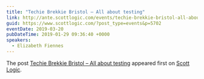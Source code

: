 ```yaml
---
title: "Techie Brekkie Bristol – All about testing"
link: http://ante.scottlogic.com/events/techie-brekkie-bristol-all-about-testing/
guid: https://www.scottlogic.com/?post_type=events&p=5702
eventDate: 2019-03-20
pubDateTime: 2019-01-29 09:36:40 +0000
speakers:
  - Elizabeth Fiennes
---
```


<p>The post <a rel="nofollow" href="http://ante.scottlogic.com/events/techie-brekkie-bristol-all-about-testing/">Techie Brekkie Bristol &#8211; All about testing</a> appeared first on <a rel="nofollow" href="http://ante.scottlogic.com">Scott Logic</a>.</p>